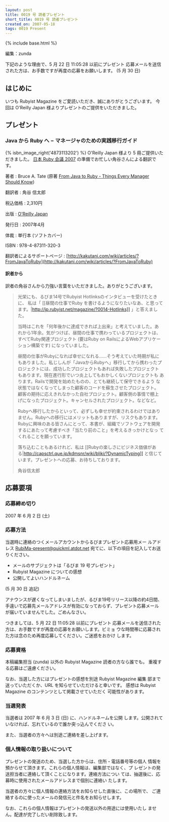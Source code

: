 ```yaml
---
layout: post
title: 0019 号 読者プレゼント
short_title: 0019 号 読者プレゼント
created_on: 2007-05-18
tags: 0019 Present
---
```

{% include base.html %}


編集：zunda

下記のような理由で、5 月 22 日 11:05:28 以前にプレゼント
応募メールを送信された方は、お手数ですが再度の応募をお願いします。
(5 月 30 日)

## はじめに

いつも Rubyist Magazine をご愛読いただき、誠にありがとうございます。
今回は O'Reilly Japan 様よりプレゼントのご提供をいただきました。

## プレゼント

### Java から Ruby へ − マネージャのための実践移行ガイド

{% isbn_image_right('4873113202') %}
O'Reilly Japan 様より 5 冊ご提供いただきました。
[日本 Ruby 会議 2007](http://jp.rubyist.net/RubyKaigi2007/)
の準備でお忙しい角谷さんによる翻訳です。

著者
: Bruce A. Tate (原著 [From Java to Ruby - Things Every Manager Should Know](http://www.oreilly.com/catalog/0976694093/))

翻訳者
: 角谷 信太郎

税込価格
: 2,310円

出版
: [O'Reilly Japan](http://www.oreilly.co.jp/books/9784873113203/)

発行日
: 2007年4月

体裁
: 単行本 (ソフトカバー)

ISBN
: 978-4-87311-320-3

翻訳者によるサポートページ
: [http://kakutani.com/wiki/articles/?FromJavaToRuby](http://kakutani.com/wiki/articles/?FromJavaToRuby)

#### 訳者から

訳者の角谷さんから力強い言葉をいただきました。ありがとうございます。

> 光栄にも、るびま14号でRubyist Hotlinksのインタビューを受けたときに、
> 私は「
> [[昼間の仕事でRuby を書けるようになりたいなあ、と思ってます。|http://jp.rubyist.net/magazine/?0014-Hotlinks]]
> 」と答えました。
> 
> 当時はこれを「何年後かに達成できれば上出来」と考えていました。あ
> れから1年余。気がつけば、昼間の仕事で携わっているプロジェクトは、
> すべてRuby関連プロジェクト
> (要はRuby on RailsによるWebアプリケーション構築です)
> になっていました。
> 
> 昼間の仕事がRubyになれば幸せになれる……そう考えていた時期が私に
> もありました。私じしんが「JavaからRubyへ」移行してから携わったプ
> ロジェクトには、成功したプロジェクトもあれば失敗したプロジェクト
> もあります。現在進行形でいつ炎上してもおかしくないプロジェクトも
> あります。Railsで開発を始めたものの、とても継続して保守できるよう
> な状態ではなくなってしまった顧客のコードを蘇生させたプロジェクト。
> 顧客の期待に応えきれなかった自社プロジェクト。顧客側の事情で棚上
> げになったプロジェクト。キャンセルされたプロジェクト。などなど。
> 
> Rubyへ移行したからといって、必ずしも幸せが約束されるわけではあり
> ません。Rubyへの移行にはメリットもありますが、リスクもあります。
> Rubyに興味のある皆さんにとって、本書が、組織でソフトウェアを開発
> するにあたって考慮すべき「当たり前のこと」を考えるきっかけとなっ
> てくれることを願っています。
> 
> 落ち込むこともあるけれど、私は
> [[Rubyの楽しさにビジネス価値がある|http://capsctrl.que.jp/kdmsnr/wiki/bliki/?DynamicTyping]]
> と信じています。プレゼントへの応募、お待ちしております。
> 
> 角谷信太郎


## 応募要項

### 応募締め切り

2007 年 6 月 2 日 (土)

### 応募方法

当選時に連絡のつくメールアカウントからるびまプレゼント応募用メー
ルアドレス RubiMa-present@quickml.atdot.net 
宛てに、以下の項目を記入してお送りください。

* メールのサブジェクトは「るびま 19 号プレゼント」
* Rubyist Magazine についての感想
* 公開してよいハンドルネーム


(5 月 30 日 追記)

アナウンスが遅くなってしまいましたが、るびま19号リリース以降の約4日間、
手違いで応募先メールアドレスが有効になっておらず、プレゼント応募メール
が届いていませんでした。ごめんなさい。

つきましては、5 月 22 日 11:05:28 以前にプレゼント
応募メールを送信された方は、お手数ですが再度の応募をお願いします。ビミョ
ウな時間帯に応募された方は念のため再度応募してください。ご迷惑をおかけ
します。

### 応募資格

本稿編集担当 (zunda) 以外の Rubyist Magazine 読者の方なら誰でも。
重複する応募はご遠慮ください。

なお、当選した方にはプレゼントの感想を別途 Rubyist Magazine 編集
部まで送っていただくか、URL を知らせていただけると幸いです。
感想は Rubyist Magazine のコンテンツとして掲載させていただく
可能性があります。

### 当選発表

当選者は 2007 年 6 月 3 日 (日) に、ハンドルネームを公開
します。公開されていなければ、忘れているので誰か突っ込んでくださ
い。

また、当選者の方々へは別途ご連絡を差し上げます。

### 個人情報の取り扱いについて

プレゼントの発送のため、当選した方からは、住所・電話番号等の個人
情報を預からせて頂きます。これらの個人情報は、編集部ではなく、プ
レゼントの発送担当者に連絡して頂くことになります。連絡方法につい
ては、抽選後に、応募時に使用されたメールアドレスまで個別に連絡い
たします。

当選者の方々に個人情報の連絡方法をお知らせした直後に、この場所で、
ご連絡するのに使ったメールの発信元と件名をお知らせします。

なお、これらの個人情報はプレゼントの発送以外の用途には使用いたし
ません。配達が完了しだい削除致します。


